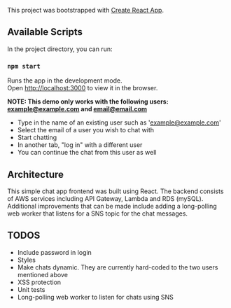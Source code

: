 This project was bootstrapped with [Create React App](https://github.com/facebook/create-react-app).

## Available Scripts

In the project directory, you can run:

### `npm start`

Runs the app in the development mode.<br>
Open [http://localhost:3000](http://localhost:3000) to view it in the browser.

**NOTE: This demo only works with the following users: example@example.com and email@email.com**

- Type in the name of an existing user such as 'example@example.com'
- Select the email of a user you wish to chat with
- Start chatting
- In another tab, "log in" with a different user
- You can continue the chat from this user as well

## Architecture

This simple chat app frontend was built using React. The backend consists of AWS services including API Gateway, Lambda and RDS (mySQL). Additional improvements that can be made include adding a long-polling web worker that listens for a SNS topic for the chat messages.

## TODOS

- Include password in login
- Styles
- Make chats dynamic. They are currently hard-coded to the two users mentioned above
- XSS protection
- Unit tests
- Long-polling web worker to listen for chats using SNS
